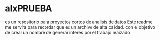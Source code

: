 # alxPRUEBA
es un repositorio para proyectos cortos de analisis de datos
Este readme me servira para recordar que es un archivo de alta calidad. con el objetivo de crear un nombre de generar interes por el trabajo reaizado



